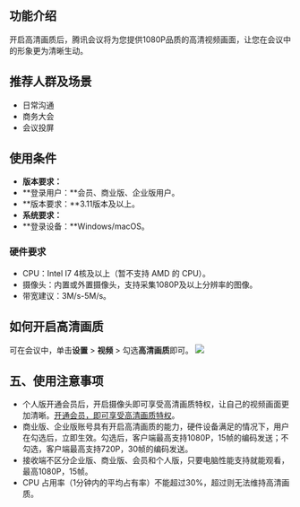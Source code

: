 ## 功能介绍
开启高清画质后，腾讯会议将为您提供1080P品质的高清视频画面，让您在会议中的形象更为清晰生动。

## 推荐人群及场景
- 日常沟通
- 商务大会
- 会议投屏

## 使用条件
- **版本要求：**
 - **登录用户：**会员、商业版、企业版用户。
 - **版本要求：**3.11版本及以上。
- **系统要求：**
 - **登录设备：**Windows/macOS。

### 硬件要求
- CPU：Intel I7 4核及以上（暂不支持 AMD 的 CPU）。
- 摄像头：内置或外置摄像头，支持采集1080P及以上分辨率的图像。
- 带宽建议：3M/s-5M/s。

## 如何开启高清画质
可在会议中，单击**设置** > **视频** > 勾选**高清画质**即可。
![](https://qcloudimg.tencent-cloud.cn/raw/9380e4ffb423b8fe89ef4ab3e10f6bc6.png)

## 五、使用注意事项
- 个人版开通会员后，开启摄像头即可享受高清画质特权，让自己的视频画面更加清晰。[开通会员，即可享受高清画质特权](https://meeting.tencent.com/buy?mid=web.p.topdh.djygm)。
- 商业版、企业版账号具有开启高清画质的能力，硬件设备满足的情况下，用户在勾选后，立即生效。勾选后，客户端最高支持1080P，15帧的编码发送；不勾选，客户端最高支持720P，30帧的编码发送。
- 接收端不区分企业版、商业版、会员和个人版，只要电脑性能支持就能观看，最高1080P，15帧。
- CPU 占用率（1分钟内的平均占有率）不能超过30%，超过则无法维持高清画质。
